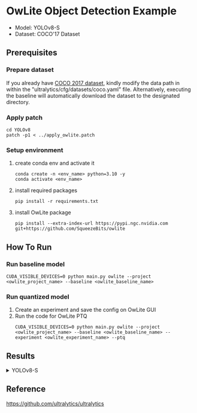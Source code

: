 # OwLite Object Detection Example 
- Model: YOLOv8-S
- Dataset: COCO'17 Dataset

## Prerequisites

### Prepare dataset
If you already have [COCO 2017 dataset](http://cocodataset.org), kindly modify the data path in within the "ultralytics/cfg/datasets/coco.yaml" file. Alternatively, executing the baseline will automatically download the dataset to the designated directory.

### Apply patch
```
cd YOLOv8
patch -p1 < ../apply_owlite.patch
```

### Setup environment
1. create conda env and activate it
    ```
    conda create -n <env_name> python=3.10 -y
    conda activate <env_name>
    ```
2. install required packages
    ```
    pip install -r requirements.txt
    ```
3. install OwLite package
    ```
    pip install --extra-index-url https://pypi.ngc.nvidia.com git+https://github.com/SqueezeBits/owlite
    ```


## How To Run

### Run baseline model
```
CUDA_VISIBLE_DEVICES=0 python main.py owlite --project <owlite_project_name> --baseline <owlite_baseline_name> 
```

### Run quantized model
1. Create an experiment and save the config on OwLite GUI
2. Run the code for OwLite PTQ 
    ```
    CUDA_VISIBLE_DEVICES=0 python main.py owlite --project <owlite_project_name> --baseline <owlite_baseline_name> --experiment <owlite_experiment_name> --ptq
    ```

## Results

<details>
<summary>YOLOv8-S</summary>

### Quantization Configuration

- Apply OwLite Recommended Config with the following calibration method
  - PTQ calibration: MSE

    
### Accuracy Results

| Quantization    | Input Size        | mAP 0.50~0.95 (%) | mAP 0.50 (%) |   
| --------------- |:-----------------:|:-----------------:|:------------:|
| FP32            | (32, 3, 640, 640) | 44.7              | 61.2         |
| OwLite INT8 PTQ | (32, 3, 640, 640) | 43.9              | 60.7         |
| INT8 TensorRT   | (32, 3, 640, 640) | 41.6              | 57.6         |

- INT8 TensorRT engine was build using applying FP16 and INT8 flags, further explained in [TRT Developer Guide](https://docs.nvidia.com/deeplearning/tensorrt/developer-guide)

### Latency Results
TensorRT Evaluation GPU: A6000

| Quantization    | Input Size        | GPU Latency (ms) | 
| --------------- |:-----------------:|:----------------:|
| FP16 TensorRT   | (32, 3, 640, 640) | 17.5             |
| OwLite INT8 PTQ | (32, 3, 640, 640) | 9.17             |
| INT8 TensorRT   | (32, 3, 640, 640) | 9.48             | 
</details>

## Reference
https://github.com/ultralytics/ultralytics